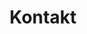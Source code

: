 ---
title: "Kontakt"
layout: "contact"

intro_text: "Sie möchten Tickets kaufen, ein Abonnement bestellen oder haben Fragen rund um die Schäftlarner Konzerte? Bitte zögern Sie nicht, uns zu kontaktieren!"

contact_services:
  - icon: "fa-solid fa-fax"
    title: "Abonnement bestellen"
    description: "Bitte schriftlich, per E-Mail, telefonisch oder per Fax:"
    content: 'Förderkreis Schäftlarner Konzerte e.V.<br>RAin Rieder, Bahnhofstr. 15, 82515 Wolfratshausen<br><i>Fax</i>: 08171 - 433 030<br>E-Mail: <a href="mailto:kontakt@schaeftlarner-konzerte.de?subject=Abonnementbestellung">kontakt@schaeftlarner-konzerte.de</a> (Abo-Service)'
  
  - icon: "fa-solid fa-phone"
    title: "Tickets kaufen"
    description: 'Eintrittskarten an allen <a href="https://www.muenchenticket.de/tickets/vorverkaufsstellen" target="blank">Vorverkaufsstellen</a><br>mit München-Ticket-Anschluss<br>sowie online:<br><a href="https://www.muenchenticket.de/tickets/event/pse3h39ynpib/" target="_blank">muenchenticket.de</a><br><br>Tickets für junge Besucher (U27) unter:<br><a href="mailto:kontakt@schaeftlarner-konzerte.de?subject=Karten für junge Besucher">kontakt@schaeftlarner-konzerte.de</a>'
    content: ""
  
  - icon: "fa-solid fa-envelope"
    title: "Interesse am Förderkreis"
    description: "Ihre Anfragen beantworten wir gerne.<br>Bitte senden Sie uns eine E-Mail<br>an:"
    content: '<a href="mailto:foerderkreis@schaeftlarner-konzerte.de?Subject=Interesse%20am%20Förderkreis">foerderkreis@schaeftlarner-konzerte.de</a>'

directions_intro: "Kloster Schäftlarn liegt knapp 30 Kilometer südlich von München und ist mit S-Bahn oder Auto schnell zu erreichen."

directions:
  - 'S-Bahn - S 7:<br>Station Hohenschäftlarn: <b>Unentgeltlicher Bus-Transfer zum Kloster</b> (18:30 Uhr) <b>und zurück</b> (direkt im Anschluss an das Konzert) oder<br>Station Ebenhausen-Schäftlarn: ca. 15 Minuten Fußweg zum Kloster (bergab).'
  - 'A 95 Garmisch: Ausfahrt Schäftlarn, über Hohenschäftlarn nach Kloster Schäftlarn.'
  - 'Über die B11: In Hohenschäftlarn Richtung Kloster Schäftlarn abbiegen.'
  - 'Über die Staatsstraße 2072 (München - Bad Tölz): Auf Höhe Kleindingharting/Beigarten Richtung Kloster Schäftlarn abbiegen.'

parking_warning: '<i class="fa-solid fa-warning" style="color:red; font-size:1.3em;"></i>&nbsp;Bitte parken Sie nur auf den ausgewiesenen Parkplätzen (gegenüber der Kirche, beim Internat und auf der Rückseite des Verwaltungstrakts gegenüber vom Sägewerk). Die Polizei verteilt regelmäßig Strafzettel an der Klosterstraße und auf dem Grünstreifen Richtung Schäftlarner Berg.'
---